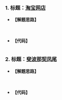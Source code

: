 ### 1. 标题：[淘宝网店](https://www.nowcoder.com/questionTerminal/754921e9c98b43d1b2d70c227b844101)
- **【解题思路】**

　　

- **【代码】**
```c ++

```

### 2. 标题：[斐波那契凤尾](https://www.nowcoder.com/questionTerminal/c0a4b917a15f40a49ca10532ab9019fb)
- **【解题思路】**

　　

- **【代码】**
```c ++

```

